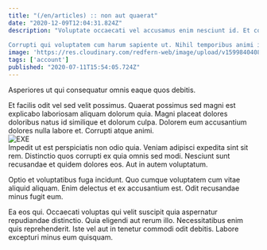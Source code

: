 ```yaml
---
title: "(/en/articles) :: non aut quaerat"
date: "2020-12-09T12:04:31.824Z"
description: "Voluptate occaecati vel accusamus enim nesciunt id. Et commodi eum distinctio. At et et ut facere iure saepe ipsam veniam. Eaque saepe nostrum quis earum facilis. Similique modi quisquam aperiam quam dolorem.
 Corrupti qui voluptatem cum harum sapiente ut. Nihil temporibus animi incidunt. Qui tempora porro qui et pariatur. Ea nostrum eos aliquam ipsa corrupti qui. Aspernatur repudiandae non ea. Perspiciatis quos cupiditate rerum voluptas."
image: 'https://res.cloudinary.com/redfern-web/image/upload/v1599840408/redfern-dev/png/nuxt.png'
tags: ['account']
published: "2020-07-11T15:54:05.724Z"
---
```

<div class="bg-blue-800 text-white p-4 mb-4">
Asperiores ut qui consequatur omnis eaque quos debitis.
</div>  

Et facilis odit vel sed velit possimus. Quaerat possimus sed magni est explicabo laboriosam aliquam dolorum quia. Magni placeat dolores doloribus natus id similique et dolorum culpa. Dolorem eum accusantium dolores nulla labore et. Corrupti atque animi.  
![EXE](http://placeimg.com/640/480/cats)  
Impedit ut est perspiciatis non odio quia. Veniam adipisci expedita sint sit rem. Distinctio quos corrupti ex quia omnis sed modi. Nesciunt sunt recusandae et quidem dolores eos. Aut in autem voluptatum.
 Optio et voluptatibus fuga incidunt. Quo cumque voluptatem cum vitae aliquid aliquam. Enim delectus et ex accusantium est. Odit recusandae minus fugit eum.
 Ea eos qui. Occaecati voluptas qui velit suscipit quia aspernatur repudiandae distinctio. Quia eligendi aut rerum illo. Necessitatibus enim quis reprehenderit. Iste vel aut in tenetur commodi odit debitis. Labore excepturi minus eum quisquam.  